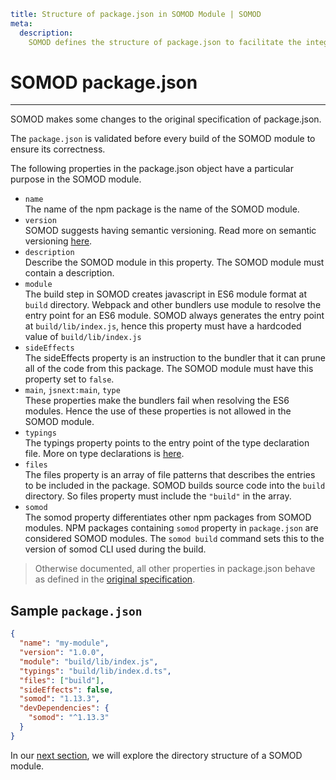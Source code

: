 ```YAML
title: Structure of package.json in SOMOD Module | SOMOD
meta:
  description:
    SOMOD defines the structure of package.json to facilitate the integration and working of the SOMOD module.
```

# SOMOD package.json

---

SOMOD makes some changes to the original specification of package.json.

The `package.json` is validated before every build of the SOMOD module to ensure its correctness.

The following properties in the package.json object have a particular purpose in the SOMOD module.

- `name`  
  The name of the npm package is the name of the SOMOD module.
- `version`  
  SOMOD suggests having semantic versioning. Read more on semantic versioning [here](https://semver.org/).
- `description`  
  Describe the SOMOD module in this property. The SOMOD module must contain a description.
- `module`  
  The build step in SOMOD creates javascript in ES6 module format at `build` directory. Webpack and other bundlers use module to resolve the entry point for an ES6 module. SOMOD always generates the entry point at `build/lib/index.js`, hence this property must have a hardcoded value of `build/lib/index.js`
- `sideEffects`  
  The sideEffects property is an instruction to the bundler that it can prune all of the code from this package. The SOMOD module must have this property set to `false`.
- `main`, `jsnext:main`, `type`  
  These properties make the bundlers fail when resolving the ES6 modules. Hence the use of these properties is not allowed in the SOMOD module.
- `typings`  
  The typings property points to the entry point of the type declaration file. More on type declarations is [here](https://www.typescriptlang.org/docs/handbook/declaration-files/publishing.html).
- `files`  
  The files property is an array of file patterns that describes the entries to be included in the package.
  SOMOD builds source code into the `build` directory. So files property must include the `"build"` in the array.
- `somod`  
  The somod property differentiates other npm packages from SOMOD modules. NPM packages containing `somod` property in `package.json` are considered SOMOD modules. The `somod build` command sets this to the version of somod CLI used during the build.

> Otherwise documented, all other properties in package.json behave as defined in the [original specification](https://docs.npmjs.com/cli/v8/configuring-npm/package-json).

## Sample `package.json`

```json
{
  "name": "my-module",
  "version": "1.0.0",
  "module": "build/lib/index.js",
  "typings": "build/lib/index.d.ts",
  "files": ["build"],
  "sideEffects": false,
  "somod": "1.13.3",
  "devDependencies": {
    "somod": "^1.13.3"
  }
}
```

In our [next section](/reference/main-concepts/directory-structure), we will explore the directory structure of a SOMOD module.
